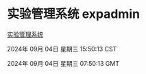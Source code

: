 # 实验管理系统 expadmin
[实验管理系统](http://219.139.196.164:56808/expadmin-782313d2-e1b1-4ea7-932e-3a55e6a1a4d0/)

2024年 09月 04日 星期三 15:50:13 CST

2024年 09月 04日 星期三 07:50:13 GMT
